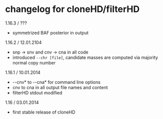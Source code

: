 # changelog for cloneHD/filterHD

1.16.3 / ???
* symmetrized BAF posterior in output

1.16.2 / 12.01.2104
* snp -> snv and cnv -> cna in all code
* introduced `--chr [file]`, candidate masses are computed via majority normal copy number

1.16.1 / 10.01.2014
* --cnv* to --cna*  for command line options
* cnv to cna in all output file names and content
* filterHD stdout modified

1.16 / 03.01.2014
* first stable release of cloneHD
